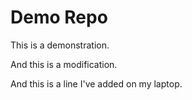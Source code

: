 # Demo Repo

This is a demonstration.

And this is a modification.

And this is a line I've added on my laptop.
